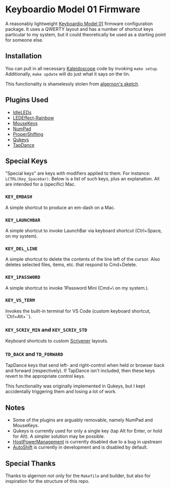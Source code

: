 # Keyboardio Model 01 Firmware

A reasonably lightweight [Keyboardio Model 01](http://keyboard.io) firmware configuration package. It uses a QWERTY layout and has a number of shortcut keys particular to my system, but it could theoretically be used as a starting point for someone else.

## Installation

You can pull in all necessary [Kaleidoscope](https://github.com/keyboardio/Kaleidoscope) code by invoking `make setup`. Additionally, `make update` will do just what it says on the tin.

This functionality is shamelessly stolen from [algernon's sketch](https://github.com/keyboardio/Kaleidoscope).

## Plugins Used

* [IdleLEDs](https://github.com/keyboardio/Kaleidoscope/blob/master/doc/plugin/IdleLEDs.md)
* [LEDEffect-Rainbow](https://github.com/keyboardio/Kaleidoscope/blob/master/doc/plugin/LEDEffect-Rainbow.md)
* [MouseKeys](https://github.com/keyboardio/Kaleidoscope/blob/master/doc/plugin/MouseKeys.md)
* [NumPad](https://github.com/keyboardio/Kaleidoscope/blob/master/doc/plugin/NumPad.md)
* [ProperShifting](https://github.com/tiltowait/Kaleidoscope-ProperShifting)
* [Qukeys](https://github.com/keyboardio/Kaleidoscope/blob/master/doc/plugin/Qukeys.md)
* [TapDance](https://github.com/keyboardio/Kaleidoscope/blob/master/doc/plugin/TapDance.md)

## Special Keys

"Special keys" are keys with modifiers applied to them. For instance: `LCTRL(Key_Spacebar)`. Below is a list of such keys, plus an explanation. All are intended for a (specific) Mac.

### `KEY_EMDASH`

A simple shortcut to produce an em-dash on a Mac.

### `KEY_LAUNCHBAR`

A simple shortcut to invoke LaunchBar via keyboard shortcut (Ctrl+Space, on my system).

### `KEY_DEL_LINE`

A simple shortcut to delete the contents of the line left of the cursor. Also deletes selected files, items, etc. that respond to Cmd+Delete.

### `KEY_1PASSWORD`

A simple shortcut to invoke 1Password Mini (Cmd+\ on my system.).

### `KEY_VS_TERM`

Invokes the built-in terminal for VS Code (custom keyboard shortcut, `Ctrl+Alt+\``).

### `KEY_SCRIV_MIN` and `KEY_SCRIV_STD`

Keyboard shortcuts to custom [Scrivener](https://www.literatureandlatte.com) layouts.

### `TD_BACK` and `TD_FORWARD`

TapDance keys that send left- and right-control when held or browser back and forward (respectively). If TapDance isn't included, then these keys revert to the appropriate control keys.

This functionality was originally implemented in Qukeys, but I kept accidentally triggering them and losing a lot of work.

## Notes

* Some of the plugins are arguably removable, namely NumPad and MouseKeys.
* Qukeys is currently used for only a single key (tap Alt for Enter, or hold for Alt). A simpler solution may be possible.
* [HostPowerManagement](https://github.com/keyboardio/Kaleidoscope/blob/master/doc/plugin/HostPowerManagement.md) is currently disabled due to a bug in upstream
* [AutoShift](https://github.com/tiltowait/Kaleidoscope-AutoShift) is currently in development and is disabled by default.

## Special Thanks

Thanks to algernon not only for the `Makefile` and builder, but also for inspiration for the structure of this repo.